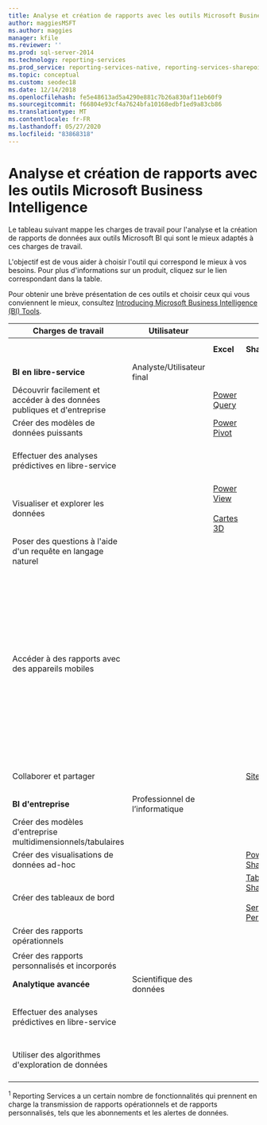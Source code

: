 ```yaml
---
title: Analyse et création de rapports avec les outils Microsoft Business Intelligence
author: maggiesMSFT
ms.author: maggies
manager: kfile
ms.reviewer: ''
ms.prod: sql-server-2014
ms.technology: reporting-services
ms.prod_service: reporting-services-native, reporting-services-sharepoint
ms.topic: conceptual
ms.custom: seodec18
ms.date: 12/14/2018
ms.openlocfilehash: fe5e48613ad5a4290e881c7b26a830af11eb60f9
ms.sourcegitcommit: f66804e93cf4a7624bfa10168edbf1ed9a83cb86
ms.translationtype: MT
ms.contentlocale: fr-FR
ms.lasthandoff: 05/27/2020
ms.locfileid: "83868318"
---
```

# <a name="analysis-and-reporting-with-microsoft-business-intelligence-bi-tools"></a>Analyse et création de rapports avec les outils Microsoft Business Intelligence

  Le tableau suivant mappe les charges de travail pour l'analyse et la création de rapports de données aux outils Microsoft BI qui sont le mieux adaptés à ces charges de travail.  
  
 L'objectif est de vous aider à choisir l'outil qui correspond le mieux à vos besoins. Pour plus d'informations sur un produit, cliquez sur le lien correspondant dans la table.  
  
 Pour obtenir une brève présentation de ces outils et choisir ceux qui vous conviennent le mieux, consultez [Introducing Microsoft Business Intelligence (BI) Tools](https://www.digitalvidya.com/blog/introduction-to-microsoft-power-bi/).  
  
|Charges de travail|Utilisateur|||Outils BI|||  
|---------------|----------|-|-|--------------|-|-|  
|||**Excel**|**SharePoint**|**SharePoint Online**|**Power BI**|**SQL Server**|  
|**BI en libre-service**|Analyste/Utilisateur final||||||  
|Découvrir facilement et accéder à des données publiques et d'entreprise||[Power Query](https://go.microsoft.com/fwlink/p/?LinkId=391845)||[Azure Data Catalog](https://azure.microsoft.com/services/data-catalog/)<br /><br />||  
|Créer des modèles de données puissants||[Power Pivot](https://support.office.com/article/power-pivot-overview-and-learning-f9001958-7901-4caa-ad80-028a6d2432ed?ui=en-US&rs=en-US&ad=US)|||[Power BI Desktop](/power-bi/fundamentals/desktop-get-the-desktop)||  
|Effectuer des analyses prédictives en libre-service||||||[Compléments d'exploration de données pour Excel](../analysis-services/data-mining-client-for-excel-sql-server-data-mining-add-ins.md)|  
|Visualiser et explorer les données||[Power View](https://go.microsoft.com/fwlink/p/?LinkId=391847)<br /><br /> [Cartes 3D](https://support.office.com/article/visualize-your-data-in-3d-maps-ce6b1d5c-4602-4dae-b487-91ec0268e75d)|||||  
|Poser des questions à l'aide d'un requête en langage naturel|||||[Q & A](https://docs.microsoft.com/power-bi/consumer/end-user-q-and-a)||  
|Accéder à des rapports avec des appareils mobiles||||[HTML 5 (prend en charge l’affichage des fichiers <10 Mo)](https://go.microsoft.com/fwlink/p/?LinkId=391853)|[HTML 5 (prend en charge l’affichage < 250 Mo)](https://go.microsoft.com/fwlink/p/?LinkId=391854)<br /><br /> [Application mobile Power BI sur les appareils iOS](https://docs.microsoft.com/power-bi/consumer/mobile/mobile-iphone-app-get-started)<br /><br /> [Application mobile Power BI sur les appareils Android](https://docs.microsoft.com/power-bi/consumer/mobile/mobile-android-app-get-started) <br /><br />[Application mobile Power BI pour Windows 10](https://docs.microsoft.com/power-bi/consumer/mobile/mobile-windows-10-phone-app-get-started)||  
|Collaborer et partager|||[Sites SharePoint](https://go.microsoft.com/fwlink/p/?LinkId=391849)|[Sites de l'équipe SharePoint](https://go.microsoft.com/fwlink/p/?LinkId=391850)|[Sites Power BI](https://docs.microsoft.com/power-bi/service-how-to-collaborate-distribute-dashboards-reports)||  
|**BI d'entreprise**|Professionnel de l’informatique||||||  
|Créer des modèles d'entreprise multidimensionnels/tabulaires||||||[Analysis Services](https://docs.microsoft.com/analysis-services/analysis-services-overview)|  
|Créer des visualisations de données ad-hoc|||[Power View pour SharePoint](https://go.microsoft.com/fwlink/p/?LinkId=391858)||||  
|Créer des tableaux de bord|||[Tableaux de bord SharePoint](https://go.microsoft.com/fwlink/p/?LinkId=391859)<br /><br /> [Services PerformancePoint](https://technet.microsoft.com/library/ee424392.aspx)||||  
|Créer des rapports opérationnels||||||<sup>1</sup> [Reporting Services](create-deploy-and-manage-mobile-and-paginated-reports.md)|  
|Créer des rapports personnalisés et incorporés||||||<sup>1</sup> [Reporting Services](create-deploy-and-manage-mobile-and-paginated-reports.md)|  
|**Analytique avancée**|Scientifique des données||||||  
|Effectuer des analyses prédictives en libre-service||||||[Compléments d'exploration de données pour Excel](https://msdn.microsoft.com/library/dn282385\(v=sql.120\).aspx)|  
|Utiliser des algorithmes d'exploration de données||||||[Exploration de données dans Analysis Services](https://technet.microsoft.com/library/bb510516\(v=sql.120\).aspx)|  
  
 <sup>1</sup> Reporting Services a un certain nombre de fonctionnalités qui prennent en charge la transmission de rapports opérationnels et de rapports personnalisés, tels que les abonnements et les alertes de données.